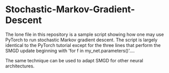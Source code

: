 # Stochastic-Markov-Gradient-Descent

The lone file in this repository is a sample script showing how one may use PyTorch to run stochastic Markov gradient descent. The script is largely identical to the PyTorch tutorial except for the three lines that perform the SMGD update beginning with 'for f in my_net.parameters()'....

The same technique can be used to adapt SMGD for other neural architectures.
